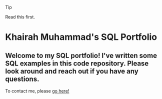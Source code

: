 >[!TIP]
>Read this first.


# Khairah Muhammad's SQL Portfolio
## Welcome to my SQL portfolio! I've written some SQL examples in this code repository. Please look around and reach out if you have any questions. 

To contact me, please [go here!](khairah19muh@gmail.com)
